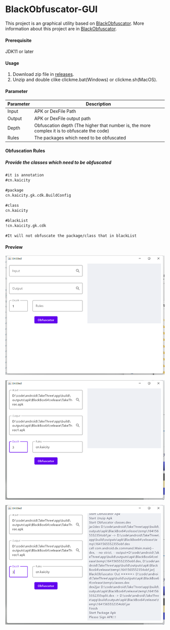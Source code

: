 # BlackObfuscator-GUI
This project is an graphical utility based on [BlackObfuscator](https://github.com/CodingGay/BlackObfuscator). More information about this project are in [BlackObfuscator](https://github.com/CodingGay/BlackObfuscator).

#### Prerequisite
JDK11 or later

#### Usage
1. Download zip file in [releases](https://github.com/CodingGay/BlackObfuscator-GUI/releases).
2. Unzip and double clike clickme.bat(Windows) or clickme.sh(MacOS).

#### Parameter
Parameter | Description 
---|---
Input | APK or DexFile Path
Output | APK or DexFile output path 
Depth | Obfuscation depth (The higher that number is, the more complex it is to obfuscate the code)
Rules | The packages which need to be obfuscated 

#### Obfuscation Rules
##### Provide the classes which need to be obfuscated
```x
#it is annotation
#cn.kaicity

#package
cn.kaicity.gk.cdk.BuildConfig

#class
cn.kaicity

#blackList
!cn.kaicity.gk.cdk

#It will not obfuscate the package/class that in blackList
```

#### Preview

![](images/image1.png)

![](images/image2.png)

![](images/image3.png)
